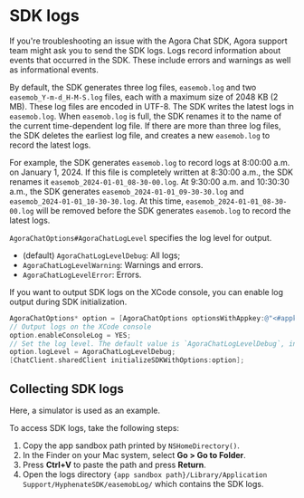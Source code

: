 # SDK logs

If you're troubleshooting an issue with the Agora Chat SDK, Agora support team might ask you to send the SDK logs. Logs record information about events that occurred in the SDK. These include errors and warnings as well as informational events.

By default, the SDK generates three log files, `easemob.log` and two `easemob_Y-m-d_H-M-S.log` files, each with a maximum size of 2048 KB (2 MB). These log files are encoded in UTF-8. The SDK writes the latest logs in `easemob.log`. When `easemob.log` is full, the SDK renames it to the name of the current time-dependent log file. If there are more than three log files, the SDK deletes the earliest log file, and creates a new `easemob.log` to record the latest logs.

For example, the SDK generates `easemob.log` to record logs at 8:00:00 a.m. on January 1, 2024. If this file is completely written at 8:30:00 a.m., the SDK renames it `easemob_2024-01-01_08-30-00.log`. At 9:30:00 a.m. and 10:30:30 a.m., the SDK generates `easemob_2024-01-01_09-30-30.log` and `easemob_2024-01-01_10-30-30.log`. At this time, `easemob_2024-01-01_08-30-00.log` will be removed before the SDK generates `easemob.log` to record the latest logs.

`AgoraChatOptions#AgoraChatLogLevel` specifies the log level for output. 

- (default) `AgoraChatLogLevelDebug`: All logs;
- `AgoraChatLogLevelWarning`: Warnings and errors.
- `AgoraChatLogLevelError`: Errors.

If you want to output SDK logs on the XCode console, you can enable log output during SDK initialization.

```objective-c
AgoraChatOptions* option = [AgoraChatOptions optionsWithAppkey:@"<#appkey#>"];
// Output logs on the XCode console
option.enableConsoleLog = YES;
// Set the log level. The default value is `AgoraChatLogLevelDebug`, indicating all logs are output.
option.logLevel = AgoraChatLogLevelDebug;
[ChatClient.sharedClient initializeSDKWithOptions:option];
```

## Collecting SDK logs

Here, a simulator is used as an example. 

To access SDK logs, take the following steps:

1. Copy the app sandbox path printed by `NSHomeDirectory()`.
2. In the Finder on your Mac system, select **Go > Go to Folder**.
3. Press **Ctrl+V** to paste the path and press **Return**.
4. Open the logs directory `{app sandbox path}/Library/Application Support/HyphenateSDK/easemobLog/` which contains the SDK logs.